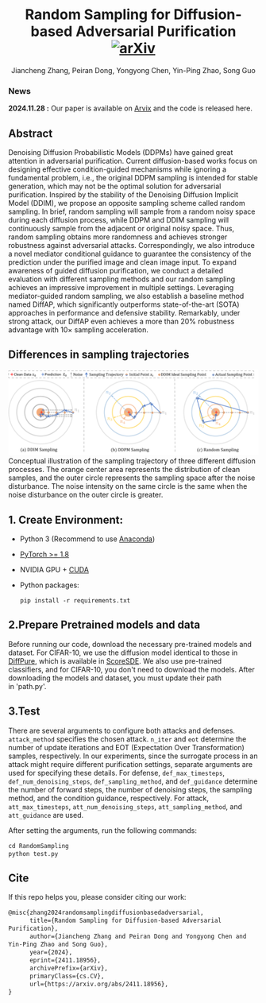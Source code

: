 <div align="center">
  
# Random Sampling for Diffusion-based Adversarial Purification [![arXiv](https://img.shields.io/badge/Arxiv-Paper-179bd3)](https://arxiv.org/abs/2411.18956)

Jiancheng Zhang, Peiran Dong, Yongyong Chen, Yin-Ping Zhao, Song Guo
</div>

### News

**2024.11.28 :** Our paper is available on [Arvix](https://arxiv.org/abs/2411.18956) and the code is released here.

## Abstract

Denoising Diffusion Probabilistic Models (DDPMs) have gained great attention in adversarial purification. Current diffusion-based works focus on designing effective condition-guided mechanisms while ignoring a fundamental problem, i.e., the original DDPM sampling is intended for stable generation, which may not be the optimal solution for adversarial purification. Inspired by the stability of the Denoising Diffusion Implicit Model (DDIM), we propose an opposite sampling scheme called random sampling. In brief, random sampling will sample from a random noisy space during each diffusion process, while DDPM and DDIM sampling will continuously sample from the adjacent or original noisy space. Thus, random sampling obtains more randomness and achieves stronger robustness against adversarial attacks.
Correspondingly, we also introduce a novel mediator conditional guidance to guarantee the consistency of the prediction under the purified image and clean image input. To expand awareness of guided diffusion purification, we conduct a detailed evaluation with different sampling methods and our random sampling achieves an impressive improvement in multiple settings. Leveraging mediator-guided random sampling, we also establish a baseline method named DiffAP, which significantly outperforms state-of-the-art (SOTA) approaches in performance and defensive stability. Remarkably, under strong attack, our DiffAP even achieves a more than 20% robustness advantage with $10\times$ sampling acceleration. 

## Differences in sampling trajectories
<img src="./Figure/sampling_trajectory.png">
Conceptual illustration of the sampling trajectory of three different diffusion processes. The orange center area represents the distribution of clean samples, and the outer circle represents the sampling space after the noise disturbance. The noise intensity on the same circle is the same when the noise disturbance on the outer circle is greater.

## 1. Create Environment:

- Python 3 (Recommend to use [Anaconda](https://www.anaconda.com/download/#linux))

- [PyTorch >= 1.8](https://pytorch.org/)

- NVIDIA GPU + [CUDA](https://developer.nvidia.com/cuda-downloads)

- Python packages:

  ```shell
  pip install -r requirements.txt
  ```

## 2.Prepare Pretrained models and data
Before running our code, download the necessary pre-trained models and dataset. For CIFAR-10, we use the diffusion model identical to those in [DiffPure](https://github.com/NVlabs/DiffPure#requirements), which is available in [ScoreSDE](https://github.com/yang-song/score_sde_pytorch). We also use pre-trained classifiers, and for CIFAR-10, you don't need to download the models. After downloading the models and dataset, you must update their path in 'path.py'.

## 3.Test
There are several arguments to configure both attacks and defenses. `attack_method` specifies the chosen attack. `n_iter` and `eot` determine the number of update iterations and EOT (Expectation Over Transformation) samples, respectively. In our experiments, since the surrogate process in an attack might require different purification settings, separate arguments are used for specifying these details. For defense, `def_max_timesteps`, `def_num_denoising_steps`, `def_sampling_method`, and `def_guidance` determine the number of forward steps, the number of denoising steps, the sampling method, and the condition guidance, respectively. For attack, `att_max_timesteps`, `att_num_denoising_steps`, `att_sampling_method`, and `att_guidance` are used.

After setting the arguments, run the following commands:
```shell
cd RandomSampling 
python test.py
```

## Cite
If this repo helps you, please consider citing our work:
```
@misc{zhang2024randomsamplingdiffusionbasedadversarial,
      title={Random Sampling for Diffusion-based Adversarial Purification}, 
      author={Jiancheng Zhang and Peiran Dong and Yongyong Chen and Yin-Ping Zhao and Song Guo},
      year={2024},
      eprint={2411.18956},
      archivePrefix={arXiv},
      primaryClass={cs.CV},
      url={https://arxiv.org/abs/2411.18956}, 
}
```
